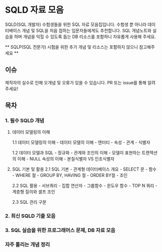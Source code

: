 # SQLD 자료 모음
SQLD(SQL 개발자) 수험생들을 위한 SQL 자료 모음집입니다.
수험생 뿐 아니라 데이터베이스 개념 및 SQL을 처음 접하는 입문자들에게도 추천합니다. 
SQL 개념노트와 실습을 하며 개념을 익힐 수 있도록 돕는 DB 리소스를 포함하니 자유롭게 사용해 주세요.

** SQLP(SQL 전문가) 시험을 위한 추가 개념 및 리소스는 포함하지 않으니 참고해주세요 ** 

## 이슈
제작자의 실수로 인해 오개념 및 오류가 있을 수 있습니다.
PR 또는 issue를 통해 알려주세요!

## 목차 

### 1. 필수 SQLD 개념
1. 데이터 모델링의 이해
   
     1.1 데이터 모델링의 이해
       - 데이터 모델의 이해
       - 엔터티
       - 속성
       - 관계
       - 식별자
   
     1.2 데이터 모델과 SQL
       - 정규화
       - 관계와 조인의 이해
       - 모델이 표현하는 트랜잭션의 이해
       - NULL 속성의 이해
       - 본질식별자 VS 인조식별자

3. SQL 기본 및 활용
     2.1 SQL 기본
       - 관계형 데이터베이스 개요
       - SELECT 문
       - 함수
       - WHERE 절
       - GROUP BY, HAVING 절
       - ORDER BY절
       - 조인
   
     2.2 SQL 활용
       - 서브쿼리
       - 집합 연산자
       - 그룹함수
       - 윈도우 함수
       - TOP N 쿼리
       - 계층형 질의와 셀프 조인
   
     2.3 SQL 관리 구문 

### 2. 최신 SQLD 기출 모음

### 3. SQL 실습을 위한 프로그래머스 문제, DB 자료 모음 

### 자주 틀리는 개념 정리
